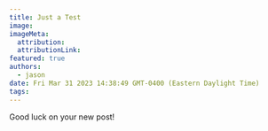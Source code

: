 ```yaml
---
title: Just a Test
image:
imageMeta:
  attribution:
  attributionLink:
featured: true
authors:
  - jason
date: Fri Mar 31 2023 14:38:49 GMT-0400 (Eastern Daylight Time)
tags:
---
```


Good luck on your new post!
